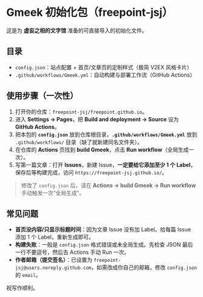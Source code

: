 
# Gmeek 初始化包（freepoint-jsj）

这是为 **虚妄之相的文字馆** 准备的可直接导入的初始化文件。

## 目录
- `config.json`：站点配置 + 首页/文章页的定制样式（极简 V2EX 风格卡片）
- `.github/workflows/Gmeek.yml`：自动构建与部署工作流（GitHub Actions）

## 使用步骤（一次性）
1. 打开你的仓库：`freepoint-jsj/freepoint.github.io`。
2. 进入 **Settings → Pages**，把 **Build and deployment → Source** 设为 **GitHub Actions**。
3. 把本包的 **`config.json`** 放到仓库根目录，**`.github/workflows/Gmeek.yml`** 放到 `.github/workflows/` 目录（缺了就新建同名文件夹）。
4. 在仓库的 **Actions** 页找到 **build Gmeek**，点击 **Run workflow**（全局生成一次）。
5. 写第一篇文章：打开 **Issues**，新建 Issue，**一定要给它添加至少 1 个 Label**，保存后等构建完成，访问 `https://freepoint-jsj.github.io/`。

> 修改了 `config.json` 后，请在 **Actions → build Gmeek → Run workflow** 手动触发一次“全局生成”。

## 常见问题
- **首页没内容/只显示标题时间**：因为文章 Issue 没有加 Label。给每篇 Issue 添加 1 个 Label，重新生成即可。
- **构建失败**：一般是 `config.json` 格式错误或未全局生成。先检查 JSON 最后一行不要逗号，然后去 Actions 手动 Run 一次。
- **作者邮箱（提交签名）**：已设置为 `freepoint-jsj@users.noreply.github.com`，如需改成你自己的邮箱，修改 `config.json` 的 `email`。

祝写作顺利。
